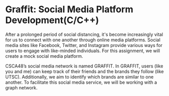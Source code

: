 # Graffit: Social Media Platform Development(C/C++)


After a prolonged period of social distancing, it's become increasingly vital for us to connect with one another through online media platforms. Social media sites like Facebook, Twitter, and Instagram provide various ways for users to engage with like-minded individuals. For this assignment, we will create a mock social media platform.

CSCA48’s social media network is named GRAFFIT. In GRAFFIT, users (like you and me) can keep track of their friends and the brands they follow (like UTSC). Additionally, we aim to identify which brands are similar to one another. To facilitate this social media service, we will be working with a graph network.


